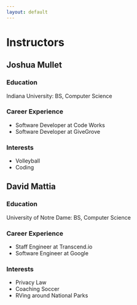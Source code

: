 ```yaml
---
layout: default
---
```


# Instructors

## Joshua Mullet

### Education 
Indiana University: BS, Computer Science 

### Career Experience
* Software Developer at Code Works 
* Software Developer at GiveGrove

### Interests 
* Volleyball 
* Coding 



## David Mattia

### Education 
University of Notre Dame: BS, Computer Science

### Career Experience
* Staff Engineer at Transcend.io
* Software Engineer at Google

### Interests 
* Privacy Law
* Coaching Soccer
* RVing around National Parks
